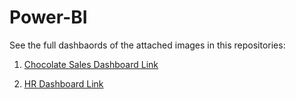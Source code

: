 # Power-BI

See the full dashbaords of the attached images in this repositories: 

1. [Chocolate Sales Dashboard Link](https://app.powerbi.com/links/QgcpuMihu6?ctid=e403a45e-3769-4a22-a9d3-7fa149e101a5&pbi_source=linkShare&bookmarkGuid=86215813-f2a6-4114-aef0-0e16817a2ff0)

2. [HR Dashboard Link](https://app.powerbi.com/reportEmbed?reportId=af7f2537-710d-4ba5-90c4-f546a71ce906&autoAuth=true&ctid=e403a45e-3769-4a22-a9d3-7fa149e101a5)
